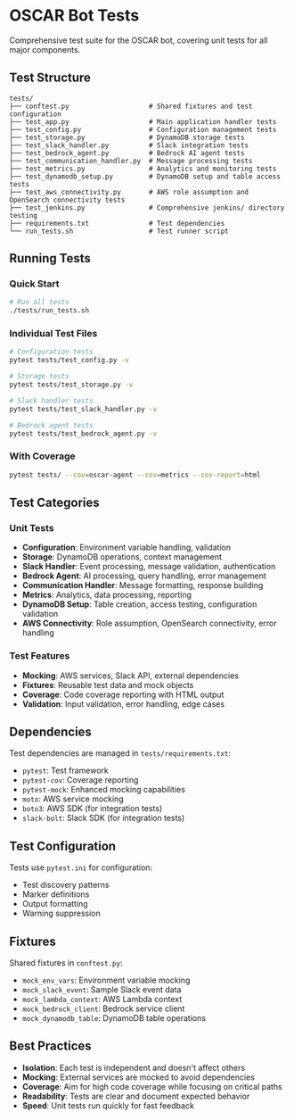 # OSCAR Bot Tests

Comprehensive test suite for the OSCAR bot, covering unit tests for all major components.

## Test Structure

```
tests/
├── conftest.py                    # Shared fixtures and test configuration
├── test_app.py                    # Main application handler tests
├── test_config.py                 # Configuration management tests
├── test_storage.py                # DynamoDB storage tests
├── test_slack_handler.py          # Slack integration tests
├── test_bedrock_agent.py          # Bedrock AI agent tests
├── test_communication_handler.py  # Message processing tests
├── test_metrics.py                # Analytics and monitoring tests
├── test_dynamodb_setup.py         # DynamoDB setup and table access tests
├── test_aws_connectivity.py       # AWS role assumption and OpenSearch connectivity tests
├── test_jenkins.py                # Comprehensive jenkins/ directory testing
├── requirements.txt               # Test dependencies
└── run_tests.sh                   # Test runner script
```

## Running Tests

### Quick Start
```bash
# Run all tests
./tests/run_tests.sh
```

### Individual Test Files
```bash
# Configuration tests
pytest tests/test_config.py -v

# Storage tests
pytest tests/test_storage.py -v

# Slack handler tests
pytest tests/test_slack_handler.py -v

# Bedrock agent tests
pytest tests/test_bedrock_agent.py -v
```

### With Coverage
```bash
pytest tests/ --cov=oscar-agent --cov=metrics --cov-report=html
```

## Test Categories

### Unit Tests
- **Configuration**: Environment variable handling, validation
- **Storage**: DynamoDB operations, context management
- **Slack Handler**: Event processing, message validation, authentication
- **Bedrock Agent**: AI processing, query handling, error management
- **Communication Handler**: Message formatting, response building
- **Metrics**: Analytics, data processing, reporting
- **DynamoDB Setup**: Table creation, access testing, configuration validation
- **AWS Connectivity**: Role assumption, OpenSearch connectivity, error handling

### Test Features
- **Mocking**: AWS services, Slack API, external dependencies
- **Fixtures**: Reusable test data and mock objects
- **Coverage**: Code coverage reporting with HTML output
- **Validation**: Input validation, error handling, edge cases

## Dependencies

Test dependencies are managed in `tests/requirements.txt`:
- `pytest`: Test framework
- `pytest-cov`: Coverage reporting
- `pytest-mock`: Enhanced mocking capabilities
- `moto`: AWS service mocking
- `boto3`: AWS SDK (for integration tests)
- `slack-bolt`: Slack SDK (for integration tests)

## Test Configuration

Tests use `pytest.ini` for configuration:
- Test discovery patterns
- Marker definitions
- Output formatting
- Warning suppression

## Fixtures

Shared fixtures in `conftest.py`:
- `mock_env_vars`: Environment variable mocking
- `mock_slack_event`: Sample Slack event data
- `mock_lambda_context`: AWS Lambda context
- `mock_bedrock_client`: Bedrock service client
- `mock_dynamodb_table`: DynamoDB table operations

## Best Practices

- **Isolation**: Each test is independent and doesn't affect others
- **Mocking**: External services are mocked to avoid dependencies
- **Coverage**: Aim for high code coverage while focusing on critical paths
- **Readability**: Tests are clear and document expected behavior
- **Speed**: Unit tests run quickly for fast feedback
